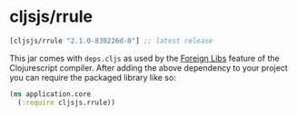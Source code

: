 # cljsjs/rrule

[](dependency)
```clojure
[cljsjs/rrule "2.1.0-838226d-0"] ;; latest release
```
[](/dependency)

This jar comes with `deps.cljs` as used by the [Foreign Libs][flibs] feature
of the Clojurescript compiler. After adding the above dependency to your project
you can require the packaged library like so:

```clojure
(ns application.core
  (:require cljsjs.rrule))
```

[flibs]: https://github.com/clojure/clojurescript/wiki/Packaging-Foreign-Dependencies
